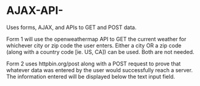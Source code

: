 # AJAX-API-
Uses forms, AJAX, and APIs to GET and POST data.

Form 1 will use the openweathermap API to GET the current weather for whichever city or zip code the user enters. Either a city OR a zip code (along with a country code [ie. US, CA]) can be used. Both are not needed.

Form 2 uses httpbin.org/post along with a POST request to prove that whatever data was entered by the user would successfully reach a server. The information entered will be displayed below the text input field.
